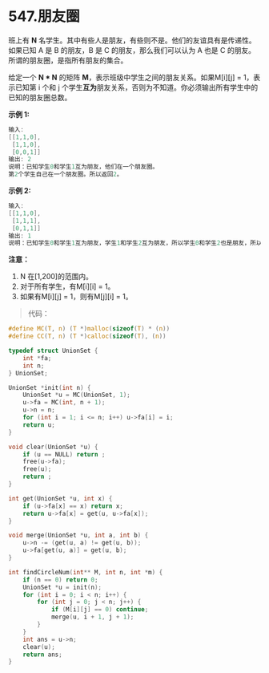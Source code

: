 # 547.朋友圈

班上有 **N** 名学生。其中有些人是朋友，有些则不是。他们的友谊具有是传递性。如果已知 A 是 B 的朋友，B 是 C 的朋友，那么我们可以认为 A 也是 C 的朋友。所谓的朋友圈，是指所有朋友的集合。

给定一个 **N \* N** 的矩阵 **M**，表示班级中学生之间的朋友关系。如果M[i][j] = 1，表示已知第 i 个和 j 个学生**互为**朋友关系，否则为不知道。你必须输出所有学生中的已知的朋友圈总数。

**示例 1:**

```c
输入: 
[[1,1,0],
 [1,1,0],
 [0,0,1]]
输出: 2 
说明：已知学生0和学生1互为朋友，他们在一个朋友圈。
第2个学生自己在一个朋友圈。所以返回2。
```

**示例 2:**

```c
输入: 
[[1,1,0],
 [1,1,1],
 [0,1,1]]
输出: 1
说明：已知学生0和学生1互为朋友，学生1和学生2互为朋友，所以学生0和学生2也是朋友，所以他们三个在一个朋友圈，返回1。
```

**注意：**

1. N 在[1,200]的范围内。
2. 对于所有学生，有M[i][i] = 1。
3. 如果有M[i][j] = 1，则有M[j][i] = 1。

> 代码：

```c
#define MC(T, n) (T *)malloc(sizeof(T) * (n))
#define CC(T, n) (T *)calloc(sizeof(T), (n))

typedef struct UnionSet {
    int *fa;
    int n;
} UnionSet;

UnionSet *init(int n) {
    UnionSet *u = MC(UnionSet, 1);
    u->fa = MC(int, n + 1);
    u->n = n;
    for (int i = 1; i <= n; i++) u->fa[i] = i;
    return u;
}

void clear(UnionSet *u) {
    if (u == NULL) return ;
    free(u->fa);
    free(u);
    return ;
}

int get(UnionSet *u, int x) {
    if (u->fa[x] == x) return x;
    return u->fa[x] = get(u, u->fa[x]);
}

void merge(UnionSet *u, int a, int b) {
    u->n -= (get(u, a) != get(u, b));
    u->fa[get(u, a)] = get(u, b);
}

int findCircleNum(int** M, int n, int *m) {
    if (n == 0) return 0;
    UnionSet *u = init(n);
    for (int i = 0; i < n; i++) {
        for (int j = 0; j < n; j++) {
            if (M[i][j] == 0) continue;
            merge(u, i + 1, j + 1);
        }
    }
    int ans = u->n;
    clear(u);
    return ans;
}
```

